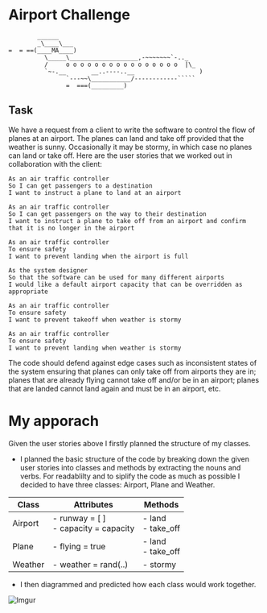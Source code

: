 Airport Challenge
=================

```
        ______
        _\____\___
=  = ==(____MA____)
          \_____\___________________,-~~~~~~~`-.._
          /     o o o o o o o o o o o o o o o o  |\_
          `~-.__       __..----..__                  )
                `---~~\___________/------------`````
                =  ===(_________)

```

Task
-----

We have a request from a client to write the software to control the flow of planes at an airport. The planes can land and take off provided that the weather is sunny. Occasionally it may be stormy, in which case no planes can land or take off.  Here are the user stories that we worked out in collaboration with the client:

```
As an air traffic controller 
So I can get passengers to a destination 
I want to instruct a plane to land at an airport

As an air traffic controller 
So I can get passengers on the way to their destination 
I want to instruct a plane to take off from an airport and confirm that it is no longer in the airport

As an air traffic controller 
To ensure safety 
I want to prevent landing when the airport is full 

As the system designer
So that the software can be used for many different airports
I would like a default airport capacity that can be overridden as appropriate

As an air traffic controller 
To ensure safety 
I want to prevent takeoff when weather is stormy 

As an air traffic controller 
To ensure safety 
I want to prevent landing when weather is stormy 
```

The code should defend against edge cases such as inconsistent states of the system ensuring that planes can only take off from airports they are in; planes that are already flying cannot take off and/or be in an airport; planes that are landed cannot land again and must be in an airport, etc.

# My apporach
Given the user stories above I firstly planned the structure of my classes.

- I planned the basic structure of the code by breaking down the given user stories into classes and methods by extracting the nouns and verbs. For readablilty and to siplify the code as much as possible I decided to have three classes: Airport, Plane and Weather.

| Class   | Attributes                              | Methods                   |
|---------|-----------------------------------------|---------------------------|
| Airport | - runway = [ ]<br>- capacity = capacity | - land<br>- take_off      |
| Plane   | - flying = true                         | - land<br>- take_off |
| Weather | - weather = rand(..)                    | - stormy                  |           |  

- I then diagrammed and predicted how each class would work together. 

![Imgur](https://imgur.com/yQCXdVo.png)

